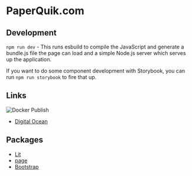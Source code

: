 # PaperQuik.com

## Development

`npm run dev` - This runs esbuild to compile the JavaScript and generate a bundle.js file the page can load and a simple Node.js server which serves up the application.

If you want to do some component development with Storybook, you can run `npm run storybook` to fire that up.

## Links

![Docker Publish](https://github.com/JohnMunsch/PaperQuik.com/actions/workflows/docker-publish.yml/badge.svg)

- [Digital Ocean](https://cloud.digitalocean.com/projects/e907b400-50cc-4421-a90b-c095152f2bd1/resources?i=3b19e4)

## Packages

- [Lit](https://lit.dev)
- [page](https://github.com/visionmedia/page.js)
- [Bootstrap](https://getbootstrap.com)
